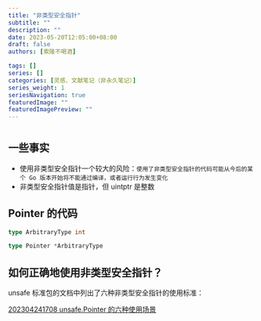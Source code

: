 ```yaml
---
title: "非类型安全指针"
subtitle: ""
description: ""
date: 2023-05-20T12:05:00+08:00
draft: false
authors: [索隆不喝酒]

tags: []
series: []
categories: [灵感、文献笔记（非永久笔记）]
series_weight: 1
seriesNavigation: true
featuredImage: ""
featuredImagePreview: ""
---
```

<!--more-->
#

## 一些事实

- 使用非类型安全指针一个较大的风险：`使用了非类型安全指针的代码可能从今后的某个 Go 版本开始将不能通过编译，或者运行行为发生变化`
- 非类型安全指针值是指针，但 uintptr 是整数

## Pointer 的代码

```go
type ArbitraryType int

type Pointer *ArbitraryType
```

## 如何正确地使用非类型安全指针？

unsafe 标准包的文档中列出了六种非类型安全指针的使用标准：

[202304241708 unsafe.Pointer 的六种使用场景](content/posts/go/golang-origin/202304241708%20unsafe.Pointer%20的六种使用场景.md)